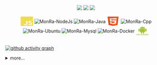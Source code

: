 <!--Hello
<h2><img src="https://emojis.slackmojis.com/emojis/images/1531849430/4246/blob-sunglasses.gif?1531849430" width="30"/> Hi 👋 , I'm MonRá! <img src="https://media.giphy.com/media/12oufCB0MyZ1Go/giphy.gif" width="50"></h2>
-->

<div>
  </p>
  <div align="center">
   <a href="https://www.facebook.com/ramon.chaib" target="_blank"><img src="https://img.shields.io/badge/-Facebook-%230077B5?style=for-the-badge&logo=facebook&logoColor=white" target="_blank"></a> 
  <a href="https://www.instagram.com/monrapps/" target="_blank"><img src="https://img.shields.io/badge/-Instagram-%23E4405F?style=for-the-badge&logo=instagram&logoColor=white" target="_blank"></a>
  <a href="https://www.linkedin.com/in/ramon-chaib-27007635/" target="_blank"><img src="https://img.shields.io/badge/-LinkedIn-%230077B5?style=for-the-badge&logo=linkedin&logoColor=white" target="_blank"></a>   
</div>
  
 <div style="display: inline_block" align="center"><br>
  <img align="center" alt="MonRa-Js" height="30" width="40" src="https://raw.githubusercontent.com/devicons/devicon/master/icons/javascript/javascript-plain.svg">
  <img align="center" alt="MonRa-NodeJs" height="30" width="40" src="https://cdn.jsdelivr.net/gh/devicons/devicon/icons/nodejs/nodejs-plain.svg">
  <!--img align="center" alt="MonRa-React" height="30" width="40" src="https://raw.githubusercontent.com/devicons/devicon/master/icons/react/react-original.svg"-->
  <img align="center" alt="MonRa-Java" height="30" width="40" src="https://cdn.jsdelivr.net/gh/devicons/devicon/icons/java/java-original.svg">
  <img align="center" alt="MonRa-HTML" height="30" width="40" src="https://raw.githubusercontent.com/devicons/devicon/master/icons/html5/html5-original.svg">
  <!--img align="center" alt="MonRa-CSS" height="30" width="40" src="https://raw.githubusercontent.com/devicons/devicon/master/icons/css3/css3-original.svg"-->
  <img align="center" alt="MonRa-Cpp" height="30" width="40" src="https://cdn.jsdelivr.net/gh/devicons/devicon/icons/cplusplus/cplusplus-original.svg">
  <img align="center" alt="MonRa-Ubuntu" height="30" width="40" src="https://cdn.jsdelivr.net/gh/devicons/devicon/icons/ubuntu/ubuntu-plain.svg">
  <img align="center" alt="MonRa-Mysql" height="30" width="40" src="https://cdn.jsdelivr.net/gh/devicons/devicon/icons/mysql/mysql-original.svg">
  <img align="center" alt="MonRa-Docker" height="30" width="40" src="https://cdn.jsdelivr.net/gh/devicons/devicon/icons/docker/docker-plain.svg">  
  <img align="center" alt="MonRa-Android" height="30" width="40" src="https://github.com/devicons/devicon/blob/master/icons/android/android-plain-wordmark.svg">
  
</div>
</a>

</br>

[![github activity graph](https://activity-graph.herokuapp.com/graph?username=monrapps&theme=chartreuse-dark)](https://github.com/monrapps/)

<div>
<details>
      <summary>more...</summary>
      
<!--
### <img src="https://media.giphy.com/media/VgCDAzcKvsR6OM0uWg/giphy.gif" width="50"> A little more about me...  

```javascript
const monra = {
    pronouns: "He" | "Him",
    code: ["any"],
    askMeAbout: ["any"],
    technologies: {
        backEnd: {
            js: ["any"],
        },
        mobileApp: {
            native: ["Android Development"]
        },
        devOps: ["AWS", "Docker🐳", "Route53", "Nginx"],
        databases: ["mongo", "MySql", "sqlite"],
        misc: ["Firebase", "Socket.IO", "selenium", "open-cv", "php", "SuiteApp"]
    },
    architecture: ["Serverless Architecture", "Progressive web applications", "Single page applications"],
    currentFocus: "Building Robots to ease opertations",
    funFact: "There are two ways to write error-free programs; only the third one works"
};
```
-->

---
<!--START_SECTION:waka-->
![Profile Views](http://img.shields.io/badge/Profile%20Views-15-blue)

![Lines of code](https://img.shields.io/badge/From%20Hello%20World%20I%27ve%20Written-27%20Thousand%20lines%20of%20code-blue)

**🐱 My GitHub Data** 

> 🏆 949 Contributions in the Year 2022
 > 
> 📦 17.5 kB Used in GitHub's Storage 
 > 
> 🚫 Not Opted to Hire
 > 
> 📜 9 Public Repositories 
 > 
> 🔑 9 Private Repositories  
 > 
**I'm an Early 🐤** 

```text
🌞 Morning    397 commits    ████████░░░░░░░░░░░░░░░░░   31.66% 
🌆 Daytime    625 commits    ████████████░░░░░░░░░░░░░   49.84% 
🌃 Evening    226 commits    ████░░░░░░░░░░░░░░░░░░░░░   18.02% 
🌙 Night      6 commits      ░░░░░░░░░░░░░░░░░░░░░░░░░   0.48%

```
📅 **I'm Most Productive on Tuesday** 

```text
Monday       235 commits    ████░░░░░░░░░░░░░░░░░░░░░   18.74% 
Tuesday      300 commits    ██████░░░░░░░░░░░░░░░░░░░   23.92% 
Wednesday    217 commits    ████░░░░░░░░░░░░░░░░░░░░░   17.3% 
Thursday     217 commits    ████░░░░░░░░░░░░░░░░░░░░░   17.3% 
Friday       170 commits    ███░░░░░░░░░░░░░░░░░░░░░░   13.56% 
Saturday     57 commits     █░░░░░░░░░░░░░░░░░░░░░░░░   4.55% 
Sunday       58 commits     █░░░░░░░░░░░░░░░░░░░░░░░░   4.63%

```


📊 **This Week I Spent My Time On** 

```text
⌚︎ Time Zone: America/Sao_Paulo

💬 Programming Languages: 
C++                      3 hrs 11 mins       ████████████░░░░░░░░░░░░░   48.57% 
Kotlin                   1 hr 48 mins        ██████░░░░░░░░░░░░░░░░░░░   27.39% 
Java                     40 mins             ██░░░░░░░░░░░░░░░░░░░░░░░   10.28% 
XML                      29 mins             █░░░░░░░░░░░░░░░░░░░░░░░░   7.35% 
Other                    14 mins             █░░░░░░░░░░░░░░░░░░░░░░░░   3.77%

🔥 Editors: 
Visual Studio            3 hrs 26 mins       █████████████░░░░░░░░░░░░   52.34% 
Android Studio           2 hrs 57 mins       ███████████░░░░░░░░░░░░░░   45.02% 
VS Code                  10 mins             ░░░░░░░░░░░░░░░░░░░░░░░░░   2.64%

🐱‍💻 Projects: 
LinkSafe Service         3 hrs 26 mins       █████████████░░░░░░░░░░░░   52.34% 
HotRS                    2 hrs 43 mins       ██████████░░░░░░░░░░░░░░░   41.42% 
OneSafe.Back             10 mins             ░░░░░░░░░░░░░░░░░░░░░░░░░   2.64% 
HotRS-Watch              9 mins              ░░░░░░░░░░░░░░░░░░░░░░░░░   2.41% 
Tiles Code Lab           4 mins              ░░░░░░░░░░░░░░░░░░░░░░░░░   1.19%

💻 Operating System: 
Windows                  4 hrs 14 mins       ████████████████░░░░░░░░░   64.51% 
Mac                      2 hrs 20 mins       ████████░░░░░░░░░░░░░░░░░   35.49%

```

**I Mostly Code in Java** 

```text
Java                     8 repos             ██████░░░░░░░░░░░░░░░░░░░   24.24% 
C                        7 repos             █████░░░░░░░░░░░░░░░░░░░░   21.21% 
JavaScript               6 repos             ████░░░░░░░░░░░░░░░░░░░░░   18.18% 
C++                      4 repos             ███░░░░░░░░░░░░░░░░░░░░░░   12.12% 
C#                       2 repos             █░░░░░░░░░░░░░░░░░░░░░░░░   6.06%

```


**Timeline**

![Chart not found](https://raw.githubusercontent.com/monrapps/monrapps/master/charts/bar_graph.png) 


 Last Updated on 19/04/2022 06:25:40 UTC
<!--END_SECTION:waka-->

NOTE: Top languages does not indicate my skill level or anything like that. It is just a metric of which languages have been hosted by me on GitHub based on the usage across repositories. There are others which I haven't put up on GitHub.
